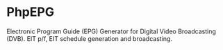 # PhpEPG
Electronic Program Guide (EPG) Generator for Digital Video Broadcasting (DVB). EIT p/f, EIT schedule generation and broadcasting.
